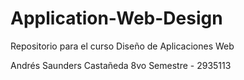 # Application-Web-Design
Repositorio para el curso Diseño de Aplicaciones Web

Andrés Saunders Castañeda 8vo Semestre - 2935113
